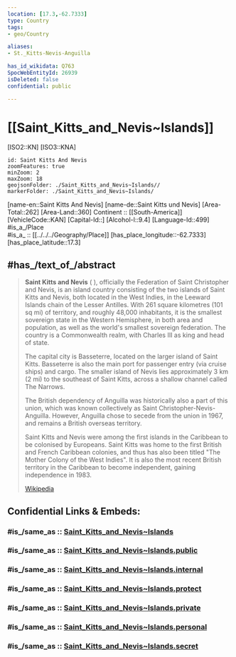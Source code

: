 ```yaml
---
location: [17.3,-62.7333] 
type: Country
tags:
- geo/Country

aliases:
- St._Kitts-Nevis-Anguilla

has_id_wikidata: Q763 
SpocWebEntityId: 26939
isDeleted: false
confidential: public

---
```


# [[Saint_Kitts_and_Nevis~Islands]] 

[ISO2::KN] 
[ISO3::KNA] 

```leaflet
id: Saint Kitts And Nevis
zoomFeatures: true 
minZoom: 2 
maxZoom: 18
geojsonFolder: ./Saint_Kitts_and_Nevis~Islands//
markerFolder: ./Saint_Kitts_and_Nevis~Islands/
```

[name-en::Saint Kitts And Nevis] 
[name-de::Saint Kitts und Nevis] 
[Area-Total::262] 
[Area-Land::360] 
Continent :: [[South-America]]  
[VehicleCode::KAN] 
[Capital-Id::] 
[Alcohol-l::9.4] 
[Language-Id::499] 
#is_a_/Place  
#is_a_ :: [[../../../Geography/Place]] 
[has_place_longitude::-62.7333] 
[has_place_latitude::17.3] 


## #has_/text_of_/abstract 

> **Saint Kitts and Nevis** ( ), officially the Federation of Saint Christopher and Nevis, is an island country consisting of the two islands of Saint Kitts and Nevis, both located in the West Indies, in the Leeward Islands chain of the Lesser Antilles. With 261 square kilometres (101 sq mi) of territory, and roughly 48,000 inhabitants, it is the smallest sovereign state in the Western Hemisphere, in both area and population, as well as the world's smallest sovereign federation. The country is a Commonwealth realm, with Charles III as king and head of state.
>
> The capital city is Basseterre, located on the larger island of Saint Kitts. Basseterre is also the main port for passenger entry (via cruise ships) and cargo. The smaller island of Nevis lies approximately 3 km (2 mi) to the southeast of Saint Kitts, across a shallow channel called The Narrows.
>
> The British dependency of Anguilla was historically also a part of this union, which was known collectively as Saint Christopher-Nevis-Anguilla. However, Anguilla chose to secede from the union in 1967, and remains a British overseas territory.
>
> Saint Kitts and Nevis were among the first islands in the Caribbean to be colonised by Europeans. Saint Kitts was home to the first British and French Caribbean colonies, and thus has also been titled "The Mother Colony of the West Indies". It is also the most recent British territory in the Caribbean to become independent, gaining independence in 1983.
>
> [Wikipedia](https://en.wikipedia.org/wiki/Saint%20Kitts%20and%20Nevis)


## Confidential Links & Embeds: 

### #is_/same_as :: [Saint_Kitts_and_Nevis~Islands](/_Standards/Earth/Continent/America~Caribbean/Saint_Kitts_and_Nevis~Islands.md) 

### #is_/same_as :: [Saint_Kitts_and_Nevis~Islands.public](/_public/Earth/Continent/America~Caribbean/Saint_Kitts_and_Nevis~Islands.public.md) 

### #is_/same_as :: [Saint_Kitts_and_Nevis~Islands.internal](/_internal/Earth/Continent/America~Caribbean/Saint_Kitts_and_Nevis~Islands.internal.md) 

### #is_/same_as :: [Saint_Kitts_and_Nevis~Islands.protect](/_protect/Earth/Continent/America~Caribbean/Saint_Kitts_and_Nevis~Islands.protect.md) 

### #is_/same_as :: [Saint_Kitts_and_Nevis~Islands.private](/_private/Earth/Continent/America~Caribbean/Saint_Kitts_and_Nevis~Islands.private.md) 

### #is_/same_as :: [Saint_Kitts_and_Nevis~Islands.personal](/_personal/Earth/Continent/America~Caribbean/Saint_Kitts_and_Nevis~Islands.personal.md) 

### #is_/same_as :: [Saint_Kitts_and_Nevis~Islands.secret](/_secret/Earth/Continent/America~Caribbean/Saint_Kitts_and_Nevis~Islands.secret.md)

